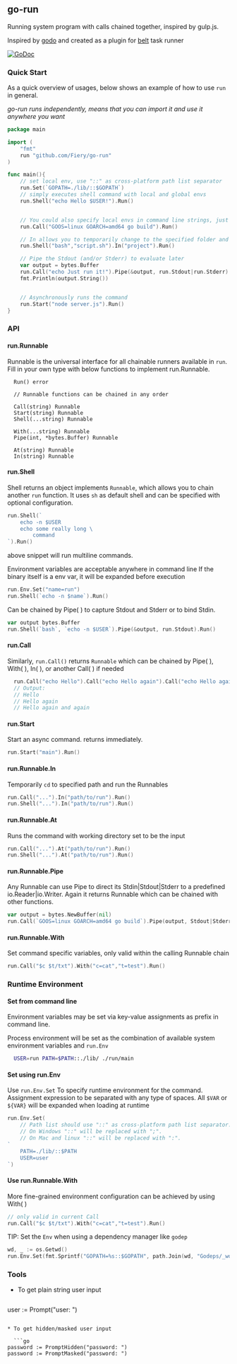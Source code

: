 ## go-run

Running system program with calls chained together, inspired by gulp.js.

Inspired by [godo](https://godoc.org/github.com/mgutz/godo/v2) and created as a plugin for [belt](https://github.com/Fiery/belt) task runner

[![GoDoc](https://godoc.org/github.com/Fiery/go-run?status.svg)](https://godoc.org/github.com/Fiery/go-run)

### Quick Start

As a quick overview of usages, below shows an example of how to use `run` in general.

*go-run runs independently, means that you can import it and use it anywhere you want*

```go
package main

import (
    "fmt"
    run "github.com/Fiery/go-run"
)

func main(){
    // set local env, use "::" as cross-platform path list separator
    run.Set(`GOPATH=./lib/::$GOPATH`)
    // simply executes shell command with local and global envs
    run.Shell("echo Hello $USER!").Run()


    // You could also specify local envs in command line strings, just as how you type in shell
    run.Call("GOOS=linux GOARCH=amd64 go build").Run()

    // In allows you to temporarily change to the specified folder and run
    run.Shell("bash","script.sh").In("project").Run()

    // Pipe the Stdout (and/or Stderr) to evaluate later
    var output = bytes.Buffer
    run.Call("echo Just run it!").Pipe(&output, run.Stdout|run.Stderr).Run()
    fmt.Println(output.String())


    // Asynchronously runs the command
    run.Start("node server.js").Run()
}

```
### API
#### run.Runnable

Runnable is the universal interface for all chainable runners available in `run`.
Fill in your own type with below functions to implement run.Runnable.
```
  Run() error

  // Runnable functions can be chained in any order

  Call(string) Runnable
  Start(string) Runnable
  Shell(...string) Runnable

  With(...string) Runnable
  Pipe(int, *bytes.Buffer) Runnable

  At(string) Runnable
  In(string) Runnable
```


#### run.Shell

Shell returns an object implements `Runnable`, which allows you to chain another `run` function.
It uses `sh` as default shell and can be specified with optional configuration.

```go
run.Shell(`
    echo -n $USER
    echo some really long \
        command
`).Run()
```
above snippet will run multiline commands.

Environment variables are acceptable anywhere in command line
If the binary itself is a env var, it will be expanded before execution

```go
run.Env.Set("name=run")
run.Shell(`echo -n $name`).Run()
```

Can be chained by Pipe( ) to capture Stdout and Stderr or to bind Stdin.

```go
var output bytes.Buffer
run.Shell(`bash`, `echo -n $USER`).Pipe(&output, run.Stdout).Run()
```


#### run.Call

Similarly, `run.Call()` returns `Runnable` which can be chained by Pipe( ), With( ), In( ), or another Call( ) if needed

```go
  run.Call("echo Hello").Call("echo Hello again").Call("echo Hello again and again").Run()
  // Output:
  // Hello
  // Hello again
  // Hello again and again

```



#### run.Start

Start an async command. returns immediately.

```go
run.Start("main").Run()
```

#### run.Runnable.In

Temporarily `cd` to specified path and run the Runnables

```go
run.Call("...").In("path/to/run").Run()
run.Shell("...").In("path/to/run").Run()
```

#### run.Runnable.At

Runs the command with working directory set to be the input

```go
run.Call("...").At("path/to/run").Run()
run.Shell("...").At("path/to/run").Run()
```


#### run.Runnable.Pipe

Any Runnable can use Pipe to direct its Stdin|Stdout|Stderr to a predefined io.Reader|io.Writer. Again it returns Runnable which can be chained with other functions.

```go
var output = bytes.NewBuffer(nil)
run.Call(`GOOS=linux GOARCH=amd64 go build`).Pipe(output, Stdout|Stderr)
```


#### run.Runnable.With

Set command specific variables, only valid within the calling Runnable chain

```go
run.Call("$c $t/txt").With("c=cat","t=test").Run()
```


### Runtime Environment

#### Set from command line 

Environment variables may be set via key-value assignments as prefix in command line.

Process environment will be set as the combination of available system environment variables and `run.Env`


```sh
  USER=run PATH=$PATH::./lib/ ./run/main
```

#### Set using run.Env

Use `run.Env.Set` To specify runtime environment for the command.
Assignment expression to be separated with any type of spaces.
All `$VAR` or `${VAR}` will be expanded when loading at runtime

```go
run.Env.Set(
    // Path list should use "::" as cross-platform path list separator.
    // On Windows "::" will be replaced with ";".
    // On Mac and linux "::" will be replaced with ":".
`
    PATH=./lib/::$PATH
    USER=user
`)
```

#### Use run.Runnable.With

More fine-grained environment configuration can be achieved by using With( )

```go
// only valid in current Call
run.Call("$c $t/txt").With("c=cat","t=test").Run()
```


TIP: Set the `Env` when using a dependency manager like `godep`

```go
wd, _ := os.Getwd()
run.Env.Set(fmt.Sprintf("GOPATH=%s::$GOPATH", path.Join(wd, "Godeps/_workspace")))
```




### Tools

* To get plain string user input

  ```go
user := Prompt("user: ")
```

* To get hidden/masked user input

  ```go
password := PromptHidden("password: ")
password := PromptMasked("password: ")
```
